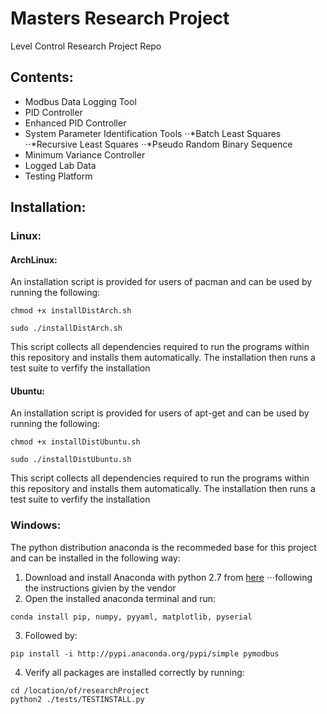 # Masters Research Project
Level Control Research Project Repo


## Contents:
* Modbus Data Logging Tool
* PID Controller
* Enhanced PID Controller
* System Parameter Identification Tools
⋅⋅*Batch Least Squares
⋅⋅*Recursive Least Squares
⋅⋅*Pseudo Random Binary Sequence
* Minimum Variance Controller
* Logged Lab Data
* Testing Platform


## Installation:
### Linux:
#### ArchLinux:
An installation script is provided for users of pacman and can be used by
running the following:
```
chmod +x installDistArch.sh
```
```
sudo ./installDistArch.sh
```
This script collects all dependencies required to run the programs within this 
repository and installs them automatically. The installation then runs a test 
suite to verfify the installation

#### Ubuntu:
An installation script is provided for users of apt-get and can be used by
running the following:
```
chmod +x installDistUbuntu.sh
```
```
sudo ./installDistUbuntu.sh
```
This script collects all dependencies required to run the programs within this 
repository and installs them automatically. The installation then runs a test 
suite to verfify the installation

### Windows:
The python distribution anaconda is the recommeded base for this project and
can be installed in the following way:

1. Download and install Anaconda with python 2.7 from [here](https://www.continuum.io/downloads)
⋅⋅⋅following the instructions givien by the vendor
2. Open the installed anaconda terminal and run:
```
conda install pip, numpy, pyyaml, matplotlib, pyserial
```
3. Followed by:
```
pip install -i http://pypi.anaconda.org/pypi/simple pymodbus
```
4. Verify all packages are installed correctly by running:
```
cd /location/of/researchProject
python2 ./tests/TESTINSTALL.py
```